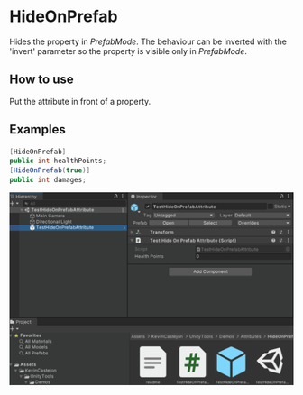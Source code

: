 # HideOnPrefab
Hides the property in *PrefabMode*. The behaviour can be inverted with the 'invert' parameter so the property is visible only in *PrefabMode*.

## How to use
Put the attribute in front of a property.</BR>

## Examples
```cs
[HideOnPrefab]
public int healthPoints;
[HideOnPrefab(true)]
public int damages;
```
![](img/HideOnPrefabAttributeInspectorPreview.gif)
